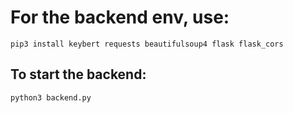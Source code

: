 # For the backend env, use:
`pip3 install keybert requests beautifulsoup4 flask flask_cors`

## To start the backend:
`python3 backend.py`
